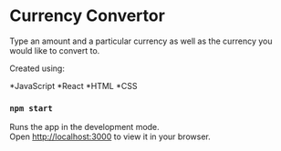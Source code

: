 # Currency Convertor

Type an amount and a particular currency as well as the currency you would like to convert to.

Created using:

*JavaScript
*React
*HTML
*CSS

### `npm start`

Runs the app in the development mode.\
Open [http://localhost:3000](http://localhost:3000) to view it in your browser.


